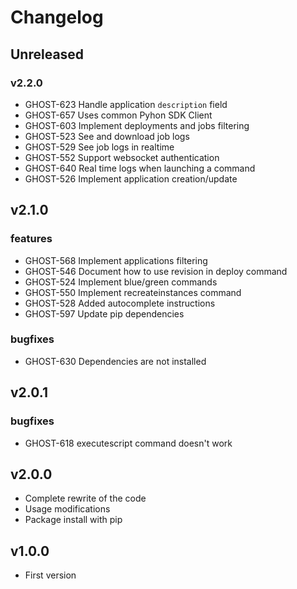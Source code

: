 # Changelog

## Unreleased
### v2.2.0
* GHOST-623 Handle application `description` field
* GHOST-657 Uses common Pyhon SDK Client
* GHOST-603 Implement deployments and jobs filtering
* GHOST-523 See and download job logs
* GHOST-529 See job logs in realtime
* GHOST-552 Support websocket authentication
* GHOST-640 Real time logs when launching a command
* GHOST-526 Implement application creation/update

## v2.1.0
### features
* GHOST-568 Implement applications filtering
* GHOST-546 Document how to use revision in deploy command
* GHOST-524 Implement blue/green commands
* GHOST-550 Implement recreateinstances command
* GHOST-528 Added autocomplete instructions
* GHOST-597 Update pip dependencies
### bugfixes
* GHOST-630 Dependencies are not installed

## v2.0.1
### bugfixes
* GHOST-618 executescript command doesn't work

## v2.0.0
* Complete rewrite of the code
* Usage modifications
* Package install with pip

## v1.0.0
* First version
